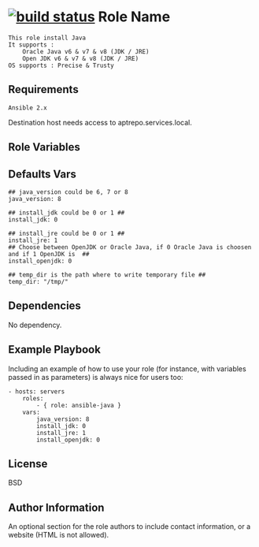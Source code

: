 [![build status](https://gitrep.services.local/ansible-middlewares/ansible-java/badges/develop/build.svg)](https://gitrep.services.local/ansible-middlewares/ansible-java/commits/develop)
Role Name
=========

	This role install Java
	It supports :
		Oracle Java v6 & v7 & v8 (JDK / JRE)
		Open JDK v6 & v7 & v8 (JDK / JRE)
	OS supports : Precise & Trusty

Requirements
------------
	Ansible 2.x

Destination host needs access to aptrepo.services.local.

Role Variables
--------------
## Defaults Vars
	## java_version could be 6, 7 or 8  
	java_version: 8

	## install_jdk could be 0 or 1 ##
	install_jdk: 0

	## install_jre could be 0 or 1 ##
	install_jre: 1
	## Choose between OpenJDK or Oracle Java, if 0 Oracle Java is choosen and if 1 OpenJDK is  ##
	install_openjdk: 0

	## temp_dir is the path where to write temporary file ##
	temp_dir: "/tmp/"

Dependencies
------------

No dependency.

Example Playbook
----------------

Including an example of how to use your role (for instance, with variables passed in as parameters) is always nice for users too:

	- hosts: servers
  		roles:
     		- { role: ansible-java }
  		vars:
    		java_version: 8
    		install_jdk: 0
    		install_jre: 1
    		install_openjdk: 0

License
-------

BSD

Author Information
------------------

An optional section for the role authors to include contact information, or a website (HTML is not allowed).

